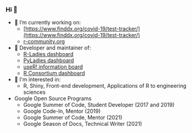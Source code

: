 ### Hi 👋
- 🔭 I’m currently working on: 
  - [https://www.finddx.org/covid-19/test-tracker/](https://www.finddx.org/covid-19/test-tracker/)
  - [r-community.org](https://r-community.org)
- 💬 Developer and maintainer of:
  - [R-Ladies dashboard](https://benubah.github.io/r-community-explorer/rladies.html) 
  - [PyLadies dashboard](https://nyc-pyladies.github.io/pyladies-dashboard/pyladies.html)
  - [useR! information board](https://rconf.gitlab.io/userinfoboard/)
  - [R Consortium dashboard](https://rconsortium.github.io/project-analysis/)
- 🌱 I'm interested in: 
  - R, Shiny, Front-end development, Applications of R to engineering sciences
- Google Open Source Programs
  - Google Summer of Code, Student Developer (2017 and 2019)
  - Google Code-In, Mentor (2019)
  - Google Summer of Code, Mentor (2021)
  - Google Season of Docs, Technical Writer (2021)

<!--
**benubah/benubah** is a ✨ _special_ ✨ repository because its `README.md` (this file) appears on your GitHub profile.

Here are some ideas to get you started:

- 🔭 I’m currently working on ...
- 🌱 I’m currently learning ...
- 👯 I’m looking to collaborate on ...
- 🤔 I’m looking for help with ...
- 💬 Ask me about ...
- 📫 How to reach me: ...
- 😄 Pronouns: ...
- ⚡ Fun fact: ...
-->

